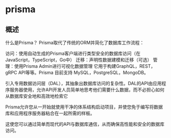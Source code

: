 # prisma

## 概述

什么是Prisma？
Prisma取代了传统的ORM并简化了数据库工作流程：

访问：使用自动生成的Prisma客户端进行类型安全的数据库访问（在JavaScript，TypeScript，Go中）
迁移：声明性数据建模和迁移（可选）
管理：使用Prisma Admin进行可视化数据管理
它用于构建GraphQL，REST，gRPC API等等。Prisma 目前支持 MySQL，PostgreSQL，MongoDB。

引入专用数据访问层（DAL），其抽象出数据库访问的复杂性。DAL的API由应用程序服务器使用，允许API开发人员简单地思考他们需要什么数据，而不必担心如何从数据库安全地和高效地检索它


Prisma允许您从一开始就使用干净的体系结构启动项目，并使您免于编写将数据库和应用程序服务器粘合在一起所需的样板。

这使您可以通过简单而现代的API与数据库通信，从而确保高性能和安全的数据库访问。

